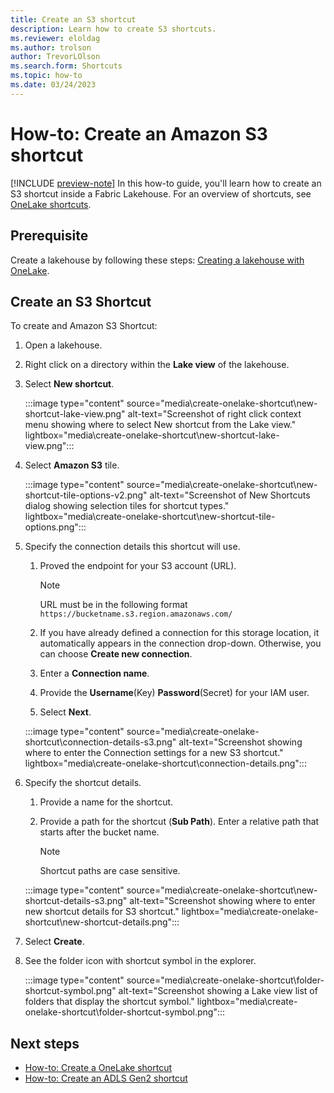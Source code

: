 ```yaml
---
title: Create an S3 shortcut
description: Learn how to create S3 shortcuts.
ms.reviewer: eloldag
ms.author: trolson
author: TrevorLOlson
ms.search.form: Shortcuts
ms.topic: how-to
ms.date: 03/24/2023
---
```


# How-to: Create an Amazon S3 shortcut

[!INCLUDE [preview-note](../includes/preview-note.md)]
In this how-to guide, you'll learn how to create an S3 shortcut inside a Fabric Lakehouse. For an overview of shortcuts, see [OneLake shortcuts](onelake-shortcuts.md).

## Prerequisite

Create a lakehouse by following these steps: [Creating a lakehouse with OneLake](create-lakehouse-onelake.md).

## Create an S3 Shortcut

To create and Amazon S3 Shortcut:

1. Open a lakehouse.

1. Right click on a directory within the **Lake view** of the lakehouse.

1. Select **New shortcut**.

   :::image type="content" source="media\create-onelake-shortcut\new-shortcut-lake-view.png" alt-text="Screenshot of right click context menu showing where to select New shortcut from the Lake view." lightbox="media\create-onelake-shortcut\new-shortcut-lake-view.png":::

1. Select **Amazon S3** tile.

    :::image type="content" source="media\create-onelake-shortcut\new-shortcut-tile-options-v2.png" alt-text="Screenshot of New Shortcuts dialog showing selection tiles for shortcut types." lightbox="media\create-onelake-shortcut\new-shortcut-tile-options.png":::

1. Specify the connection details this shortcut will use.

   1. Proved the endpoint for your S3 account (URL).
      > [!NOTE]
      > URL must be in the following format `https://bucketname.s3.region.amazonaws.com/`

   1. If you have already defined a connection for this storage location, it automatically appears in the connection drop-down. Otherwise, you can choose **Create new connection**.

   1. Enter a **Connection name**.

   1. Provide the **Username**(Key) **Password**(Secret) for your IAM user.

   1. Select **Next**.

   :::image type="content" source="media\create-onelake-shortcut\connection-details-s3.png" alt-text="Screenshot showing where to enter the Connection settings for a new S3 shortcut." lightbox="media\create-onelake-shortcut\connection-details.png":::

1. Specify the shortcut details.

   1. Provide a name for the shortcut.

   1. Provide a path for the shortcut (**Sub Path**). Enter a relative path that starts after the bucket name.

      > [!NOTE]
      > Shortcut paths are case sensitive.

   :::image type="content" source="media\create-onelake-shortcut\new-shortcut-details-s3.png" alt-text="Screenshot showing where to enter new shortcut details for S3 shortcut." lightbox="media\create-onelake-shortcut\new-shortcut-details.png":::

1. Select **Create**.

1. See the folder icon with shortcut symbol in the explorer.

   :::image type="content" source="media\create-onelake-shortcut\folder-shortcut-symbol.png" alt-text="Screenshot showing a Lake view list of folders that display the shortcut symbol." lightbox="media\create-onelake-shortcut\folder-shortcut-symbol.png":::

## Next steps

- [How-to: Create a OneLake shortcut](create-onelake-shortcut.md)
- [How-to: Create an ADLS Gen2 shortcut](create-adls-shortcut.md)
